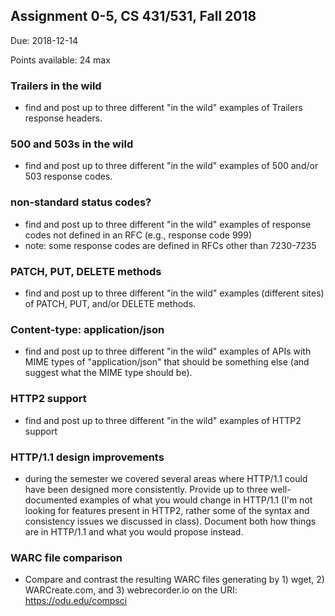 ## Assignment 0-5, CS 431/531, Fall 2018

Due: 2018-12-14

Points available:  24 max

### Trailers in the wild
* find and post up to three different "in the wild" examples of Trailers response headers.

### 500 and 503s in the wild
* find and post up to three different "in the wild" examples of 500 and/or 503 response codes.

### non-standard status codes?
* find and post up to three different "in the wild" examples of response codes not defined in an RFC (e.g., response code 999)
* note: some response codes are defined in RFCs other than 7230-7235

### PATCH, PUT, DELETE methods
* find and post up to three different "in the wild" examples (different sites) of PATCH, PUT, and/or DELETE methods.

### Content-type: application/json
* find and post up to three different "in the wild" examples of APIs with MIME types of "application/json" that should be something else (and suggest what the MIME type should be).

### HTTP2 support
* find and post up to three different "in the wild" examples of HTTP2 support

### HTTP/1.1 design improvements
* during the semester we covered several areas where HTTP/1.1 could have been designed more consistently.  Provide up to three well-documented examples of what you would change in HTTP/1.1 (I'm not looking for features present in HTTP2, rather some of the syntax and consistency issues we discussed in class).  Document both how things are in HTTP/1.1 and what you would propose instead.  

### WARC file comparison
* Compare and contrast the resulting WARC files generating by 1) wget, 2) WARCreate.com, and 3) webrecorder.io on the URI: https://odu.edu/compsci
